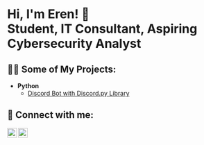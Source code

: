 <h1>Hi, I'm Eren! 👋 
<br/><a>Student</a>, <a">IT Consultant</a>, <a>Aspiring Cybersecurity Analyst</a></h1>

<h2>👨‍💻 Some of My Projects:</h2>

- <b>Python</b>
  - [Discord Bot with Discord.py Library](https://github.com/EKahyaoglu/discord-rngbot)

<h2> 👥 Connect with me:</h2>

[<img align="left" alt="Eren Kahyaoglu | LinkedIn" width="22px" src="https://cdn.jsdelivr.net/npm/simple-icons@v3/icons/linkedin.svg" />][linkedin]
[<img align="left" alt="Eren Kahyaoglu | Mail" width="22px" src="https://cdn-icons-png.flaticon.com/128/3178/3178158.png" />][mail]


[mail]: mailto:erenfkahyaoglu@hotmail.com
[linkedin]: https://www.linkedin.com/in/erenfarukkahyaoglu/
